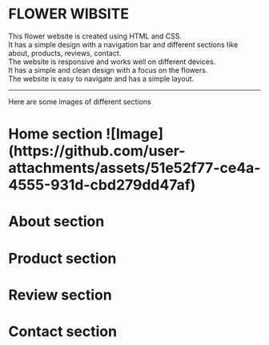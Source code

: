 # FLOWER WIBSITE
This flower website is created using HTML and CSS.
<br>
It has a simple design with a navigation bar and different sections like about, products, reviews, contact.
<br>
The website is responsive and works well on different devices.
<br>
It has a simple and clean design with a focus on the flowers.
<br>
The website is easy to navigate and has a simple layout.
<br>
<hr>
Here are some images of different sections
<br>

<h1>Home section</h>
![Image](https://github.com/user-attachments/assets/51e52f77-ce4a-4555-931d-cbd279dd47af)

<h1>About section</h>


<h1>Product section</h>


<h1>Review section</h>


<h1>Contact section</h>
